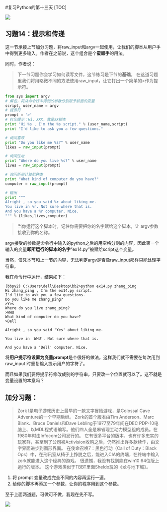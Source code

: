 #复习Python的第十三天
[TOC]

![](http://img3.imgtn.bdimg.com/it/u=65226684,2288901633&fm=27&gp=0.jpg)

## 习题14：提示和传递
这一节承接上节加分习题，将raw_input和argv一起使用，让我们的脚本从用户手中得到更多输入。作者在之前说，这个组合是个**蛮顺手**的用法。

同时，作者说：
> 下一节习题你会学习如何读写文件，这节练习是下节的**基础**。
> 在这道习题里我们将用略微不同的方法使用raw_input，让它打出一个简单的>作为提示符。

```python
from sys import argv
# 解包，将从命令行中得到的参数分别赋予前面的变量
script, user_name = argv
# 提示符
prompt = '>'
# 打印提示：Hi，XXX，我是XX脚本
print "Hi %s , I'm the %s script." % (user_name,script)
print "I'd like to ask you a few questions."

# 询问喜欢
print "Do you like me %s?" % user_name
likes = raw_input(prompt)

# 询问住址
print "Where do you live %s?" % user_name
lives = raw_input(prompt)

# 询问所用计算机种类
print "What kind of computer do you have?"
computer = raw_input(prompt)

# 输出
print """
Alright , so you said %r about liking me.
You live in %r. Not sure where that is.
And you have a %r computer. Nice.
""" % (likes,lives,computer)
```
> 当你运行这个脚本时，记住你需要把你的名字赋给这个脚本，让 argv参数接收到你的名称。 

argv接受的参数是命令行中输入的python之后的用空格分割的内容，因此第一个输入的变量**即所运行的脚本的名字**“ex14.py”被赋给script这个变量。

当然，仅凭本节和上一节的内容，无法判定argv是否像raw_input那样只能处理字符串。

我在命令行中运行，结果如下：
```python2
(bbpy2) C:\Users\dell\Desktop\bb2>python ex14.py zhang_ping
Hi zhang_ping , I'm the ex14.py script.
I'd like to ask you a few questions.
Do you like me zhang_ping?
>Yes
Where do you live zhang_ping?
>WHU
What kind of computer do you have?
>Dell

Alright , so you said 'Yes' about liking me.

You live in 'WHU'. Not sure where that is.

And you have a 'Dell' computer. Nice.
```
将**用户提示符设置为变量prompt**是个很好的做法，这样我们就不需要在每次用到raw_input 时重复输入提示用户的字符了。

而且如果我们要将提示符修改成别的字符串，只要改一个位置就可以了。这不就是变量设置的本意吗？

## 加分习题：

> Zork I是电子游戏历史上最早的一款文字冒险游戏，是Colossal Cave Adventure的一个早期后继。
> Zork的首个版本由Tim Anderson、Marc Blank、Bruce Daniels和Dave Lebling于1977至79年间在DEC PDP-10电脑上、以MDL程式语编写。他们四人全是麻省理工动力模型组的成员。在1980年时由Infocom公司发行的。
> 它有很多平台的版本，也有许多忠实的玩家群，甚至到了公司被Activision收购之后，仍然推出许多款续作，由文字界面进步到图形界面。
> 在使命召唤7：黑色行动（Call of Duty：Black Ops）中，在刑讯室从椅子上挣脱之后，能进入CIA的终端，在终端中输入zork就能进入这个经典的游戏。
> 很遗憾，我没有找到能在win10 64位版上运行的版本。
> 这个游戏类似于TBBT里面Sheldo玩的《龙与地下城》。

1. 将 prompt 变量改成完全不同的内容再运行一遍。
2. 给你的脚本再添加一个参数，让你的程序用到这个参数。 

至于上面两道题，可做可不做，我现在先不写。

![](http://img2.imgtn.bdimg.com/it/u=280209502,1999290580&fm=27&gp=0.jpg)